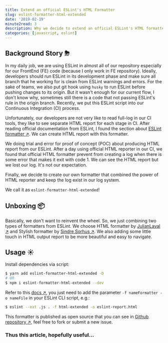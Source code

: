 ```yaml
---
title: Extend an official ESLint's HTML Formatter
slug: eslint-formatter-html-extended
date: '2019-02-19'
minute2read: 3
description: Why we decide to extend an official ESLint's HTML formatter
categories: [javascript, eslint]
---
```


## Background Story ⛈

In my daily job, we are using ESLint in almost all of our repository especially for our FrontEnd (FE) code (because I only work in FE repository). Ideally, developers should run ESLint in its development phase and make sure all branch that he working for is clean from ESLint warnings and errors. For the sake of teams, we also put git hook using `husky` to run ESLint before pushing changes to its origin. But it wasn't enough for our current flow, I don't know why, sometimes still there is a code that not passing ESLint's rule in the origin branch. Recently, we put this ESLint script into our Continuous Integration (CI) process.

Unfortunately, our developers are not very like to read full-log in our CI tools, they like to see separate HTML report for each stage in CI. After reading official documentation from ESLint, I found the section about [ESLint formatter ↗️](https://eslint.org/docs/user-guide/formatters/). We can create HTML report with this formatter.

We doing trial and error for proof of concept (POC) about producing HTML report from our ESLint. After a day using official HTML reporter in our CI, we found that official HTML formatter prevent from creating a log when there is some error that makes it exit with code 1. We can see the HTML report but we lost our log. It's not our expectation.

Finally, we decide to create our own formatter that combined the power of HTML reporter and keep the log exist in our log system.

We call it as `eslint-formatter-html-extended`!

## Unboxing 📦

Basically, we don't want to reinvent the wheel. So, we just combining two types of formatters from ESLint. We choose HTML formatter by [JulianLaval ↗️](https://github.com/JulianLaval) and Stylish formatter by [Sindre Sorhus ↗️](https://github.com/sindresorhus). We also adding some little touch in HTML output report to be more beautiful and easy to navigate.

## Usage ☀️

Install dependencies via script:

```bash
$ yarn add eslint-formatter-html-extended -D
# OR
$ npm i eslint-formatter-html-extended --dev
```

Refer to this [docs ↗️](https://eslint.org/docs/user-guide/formatters/), you just need to add the parameter `-f nameFormatter -o nameFile` in your ESLint CLI script, e.g.:

```bash
$ eslint --ext .js . -f html-extended -o eslint-report.html
```

This formatter is published as open source that you can see in [Github repository ↗️](https://github.com/mazipan/eslint-formatter-html-extended), feel free to fork or submit a new issue.

### Thus this article, hopefully useful...